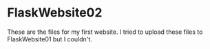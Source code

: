 # FlaskWebsite02
These are the files for my first website. I tried to upload these files to FlaskWebsite01 but I couldn't.


